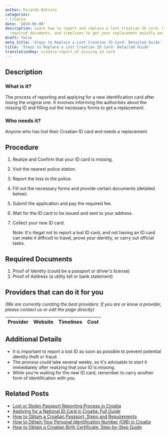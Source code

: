 ```yaml
---
author: Ricardo Batista
categories:
- Croatia
date: '2024-06-08'
description: Learn how to report and replace a lost Croatian ID card. Follow the steps,
  required documents, and timelines to get your replacement quickly and legally.
draft: false
meta_title: 'Steps to Replace a Lost Croatian ID Card: Detailed Guide'
title: 'Steps to Replace a Lost Croatian ID Card: Detailed Guide'
translationKey: croatia-report_of_missing_id_card
---
```


## Description
### What is it?
The process of reporting and applying for a new identification card after losing the original one. It involves informing the authorities about the missing ID and filling out the necessary forms to get a replacement.
### Who needs it?
Anyone who has lost their Croatian ID card and needs a replacement. 

## Procedure
1. Realize and Confirm that your ID card is missing.
2. Visit the nearest police station.
3. Report the loss to the police.
4. Fill out the necessary forms and provide certain documents (detailed below).
5. Submit the application and pay the required fee.
6. Wait for the ID card to be issued and sent to your address.
7. Collect your new ID card.

   Note: It's illegal not to report a lost ID card, and not having an ID card can make it difficult to travel, prove your identity, or carry out official tasks.

## Required Documents
1. Proof of Identity (could be a passport or driver's license)
2. Proof of Address (a utility bill or bank statement)

## Providers that can do it for you
_(We are currently curating the best providers. If you are or know a provider, please contact us or edit the page directly)_

| Provider        |     Website     |     Timelines    |       Cost      |
| :-------------: | :-------------: |  :-------------: | :-------------: |

## Additional Details
- It is important to report a lost ID as soon as possible to prevent potential identity theft or fraud.
- The process could take several weeks, so it's advisable to start it immediately after realizing that your ID is missing.
- While you're waiting for the new ID card, remember to carry another form of identification with you.
## Related Posts

- [Lost or Stolen Passport Reporting Process in Croatia](https://tramitit.com/guides/croatia/report_of_missing_passport/)
- [Applying for a National ID Card in Croatia: Full Guide](https://tramitit.com/guides/croatia/issuance_of_id_card/)
- [How to Obtain a Croatian Passport: Steps and Requirements](https://tramitit.com/guides/croatia/issuance_of_passport/)
- [How to Obtain Your Personal Identification Number (OIB) in Croatia](https://tramitit.com/guides/croatia/assignment_of_personal_identification_number_(oib)/)
- [How to Obtain a Croatian Birth Certificate: Step-by-Step Guide](https://tramitit.com/guides/croatia/issuance_of_birth_certificate/)